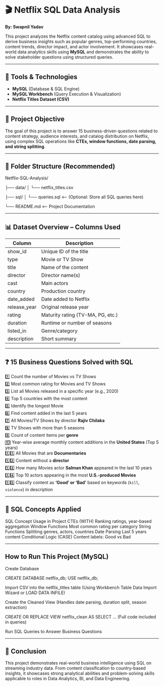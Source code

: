 # 🎬 Netflix SQL Data Analysis  
**By: Swapnil Yadav**  

This project analyzes the Netflix content catalog using advanced SQL to derive business insights such as popular genres, top-performing countries, content trends, director impact, and actor involvement. It showcases real-world data analytics skills using **MySQL** and demonstrates the ability to solve stakeholder questions using structured queries.

---

## 🧰 Tools & Technologies
- **MySQL** (Database & SQL Engine)  
- **MySQL Workbench** (Query Execution & Visualization)  
- **Netflix Titles Dataset (CSV)**  

---

## 🎯 Project Objective
The goal of this project is to answer 15 business-driven questions related to content strategy, audience interests, and catalog distribution on Netflix, using complex SQL operations like **CTEs, window functions, date parsing, and string splitting**.

---

## 📂 Folder Structure (Recommended)
Netflix-SQL-Analysis/

├── data/
│ └── netflix_titles.csv

├── sql/
│ └── queries.sql <-- (Optional: Store all SQL queries here)

└── README.md <-- Project Documentation

----

## 📊 Dataset Overview – Columns Used
| Column         | Description                          |
|----------------|--------------------------------------|
| show_id        | Unique ID of the title               |
| type           | Movie or TV Show                     |
| title          | Name of the content                  |
| director       | Director name(s)                     |
| cast           | Main actors                          |
| country        | Production country                   |
| date_added     | Date added to Netflix                |
| release_year   | Original release year                |
| rating         | Maturity rating (TV-MA, PG, etc.)    |
| duration       | Runtime or number of seasons         |
| listed_in      | Genre/category                       |
| description    | Short summary                        |

---

## ❓ 15 Business Questions Solved with SQL

1️⃣ Count the number of Movies vs TV Shows  
2️⃣ Most common rating for Movies and TV Shows  
3️⃣ List all Movies released in a specific year (e.g., 2020)  
4️⃣ Top 5 countries with the most content  
5️⃣ Identify the longest Movie  
6️⃣ Find content added in the last 5 years  
7️⃣ All Movies/TV Shows by director **Rajiv Chilaka**  
8️⃣ TV Shows with more than 5 seasons  
9️⃣ Count of content items per **genre**  
🔟 Year-wise average monthly content additions in the **United States** (Top 5 years)  
1️⃣1️⃣ All Movies that are **Documentaries**  
1️⃣2️⃣ Content without a **director**  
1️⃣3️⃣ How many Movies actor **Salman Khan** appeared in the last 10 years  
1️⃣4️⃣ Top 10 actors appearing in the most **U.S.-produced Movies**  
1️⃣5️⃣ Classify content as **‘Good’ or ‘Bad’** based on keywords (`kill`, `violence`) in description  

---
## 🧠 SQL Concepts Applied
SQL Concept	Usage in Project
CTEs (WITH)	Ranking ratings, year-based aggregation
Window Functions	Most common rating per category
String Functions	Splitting genres, actors, countries
Date Parsing	Last 5 years content
Conditional Logic (CASE)	Content labels: Good vs Bad

---

## How to Run This Project (MySQL)

Create Database

CREATE DATABASE netflix_db;
USE netflix_db;


Import CSV into the netflix_titles table
(Using Workbench Table Data Import Wizard or LOAD DATA INFILE)

Create the Cleaned View
(Handles date parsing, duration split, season extraction)

CREATE OR REPLACE VIEW netflix_clean AS
SELECT ... (Full code included in queries)

Run SQL Queries to Answer Business Questions

----
## 🏁 Conclusion

This project demonstrates real-world business intelligence using SQL on streaming industry data. From content classification to country-based insights, it showcases strong analytical abilities and problem-solving skills applicable to roles in Data Analytics, BI, and Data Engineering.
